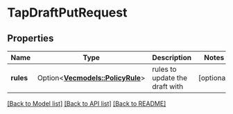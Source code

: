 # TapDraftPutRequest

## Properties

Name | Type | Description | Notes
------------ | ------------- | ------------- | -------------
**rules** | Option<[**Vec<models::PolicyRule>**](PolicyRule.md)> | rules to update the draft with | [optional]

[[Back to Model list]](../README.md#documentation-for-models) [[Back to API list]](../README.md#documentation-for-api-endpoints) [[Back to README]](../README.md)


